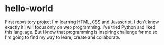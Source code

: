 # hello-world
First repository project
I'm learning HTML, CSS and Javascript. I don't know exactly if I will focus only on web programming. I've tried Python and liked this language. But I know that programming is inspiring challenge for me so I'm going to find my way to learn, create and collaborate. 
